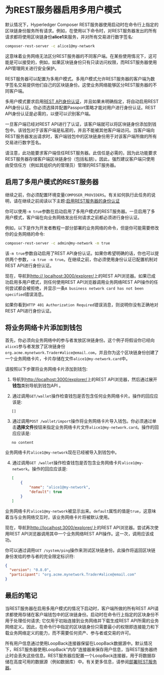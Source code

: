 # 为REST服务器启用多用户模式

默认情况下，Hyperledger Composer REST服务器使用启动时在命令行上指定的区块链身份服务所有请求。例如，在使用以下命令时，对REST服务器发出的所有请求都将使用区块链身份**alice1**来服务，并对所有交易进行数字签名:
```bash
composer-rest-server -c alice1@my-network
```

这意味着业务网络无法区分REST服务器的不同客户端。在某些使用情况下，这可能是可以接受的，例如，如果区块链身份只有只读访问权限，而REST服务器使用API管理网关进行安全保护。

REST服务器可以配置为多用户模式。多用户模式允许REST服务器的客户端为数字签名交易提供他们自己的区块链身份。这使业务网络能够区分REST服务器的不同客户端。

多用户模式要求启用[REST API身份认证](integrating_enabling-rest-authentication.md)，并且如果未明确指定，将自动启用REST API身份认证。你必须选择并配置Passport策略才能对用户进行身份认证。REST API身份认证是必需的，以便可以识别客户端。

一旦客户端已经对REST API进行了认证，该客户端就可以将区块链身份添加到钱包中。该钱包对于该客户端是私密的，并且不能被其他客户端访问。当客户端向REST服务器发出请求时，客户端钱包中的区块链身份用于对该客户端所做的所有交易进行数字签名。

请注意，此功能要求客户端信任REST服务器。此信任是必需的，因为此功能要求REST服务器存储客户端区块链身份（包括私钥）。因此，强烈建议客户端只使用由受信任方（例如其组织内的管理员）管理的REST服务器。

## 启用了多用户模式的REST服务器

继续之前，你必须配置环境变量`COMPOSER_PROVIDERS`。有关如何执行此任务的说明，请在继续之前阅读以下主题:[启用REST服务器的身份认证](integrating_enabling-rest-authentication.md)

你可以使用`-m true`参数在启动启用了多用户模式的REST服务器。一旦启用了多用户模式，客户端在向业务网络发出任何请求之前都必须进行身份认证。

例如，以下是作为开发者教程一部分部署的业务网络的命令，但是你可能需要修改你的业务网络的命令:
```bash
composer-rest-server -c admin@my-network -m true
```

该`-m true`参数自动启用了REST API身份认证。如果你希望明确的话，你也可以提供两个参数，`-a true -m true`。在继续之前，你必须使用身份认证已配置机制对REST API进行身份认证。

现在，导航到[http:// localhost:3000/explorer/](http://localhost:3000/explorer/)上的REST API浏览器。如果已成功启用多用户模式，则任何使用REST API浏览器调用业务网络REST API操作的任何尝试都会被拒绝，并显示一条`A business network card has not been specified`错误消息。

如果你看到`HTTP 401 Authorization Required`错误消息，则说明你没有正确地对REST API进行身份认证。

## 将业务网络卡片添加到钱包

首先，你必须向业务网络中的参与者发放区块链身份。这个例子将假设你已经向`alice1`参与者发放了区块链身份`org.acme.mynetwork.Trader#alice@email.com`，并且你为这个区块链身份创建了一个业务网络卡片，卡片存储在文件`alice1@my-network.card`中。

请按照以下步骤将业务网络卡片添加到钱包:

1. 导航到[http://localhost:3000/explorer/](http://localhost:3000/explorer/)上的REST API浏览器，然后通过展开**钱包**类别导航到钱包API 。

2. 通过调用`GET/wallet`操作检查钱包是否包含任何业务网络卡片。操作的回应应该是:
```
   []
```

3. 通过调用`POST /wallet/import`操作将业务网络卡片导入钱包。你必须通过单击**选择文件**按钮来指定业务网络卡片文件`alice1@my-network.card`。操作的回应应该是:
```
   no content
```

   业务网络卡片`alice1@my-network`现在已经被导入到钱包中。

4. 通过调用`GET /wallet`操作检查钱包是否包含业务网络卡片`alice1@my-network`。操作的回应应该是:
```json
   [
       {
           "name": "alice1@my-network",
           "default": true
       }
   ]
```

   业务网络卡片`alice1@my-network`被显示出来。`default`属性的值是`true`，这意味着当与业务网络交互时，该业务网络卡片将被默认使用。

现在，导航到[http://localhost:3000/explorer/](http://localhost:3000/explorer/)上的REST API浏览器。尝试再次使用REST API浏览器调用其中一个业务网络REST API操作。这一次，调用应该成功。

你可以通过调用`GET /system/ping`操作来测试区块链身份。此操作将返回区块链身份发给的参与者的完全限定标识符:
```json
{
  "version": "0.8.0",
  "participant": "org.acme.mynetwork.Trader#alice@email.com"
}
```

## 最后的笔记

当REST服务器在启用多用户模式的情况下启动时，客户端所做的所有REST API请求都使用存储在客户端钱包中的区块链身份。启动时在命令行上指定的区块身份不用于处理任何请求; 它仅用于初始连接到业务网络并下载生成REST API所需的业务网络定义。因此，在命令行中指定的区块链身份只需要最小的权限即连接能力和下载业务网络定义的能力，而不需要任何资产、参与者或交易的许可。

所有用户信息通过使用LoopBack连接器保留在LoopBack数据源中。默认情况下，REST服务器使用LoopBack“内存”连接器来保存用户信息，当REST服务器终止时会丢失这些信息。REST服务器应配置一个LoopBack连接器，用于将数据存储在高度可用的数据源（例如数据库）中。有关更多信息，请参阅[部署REST服务器](integrating_deploying-the-rest-server.md)。
